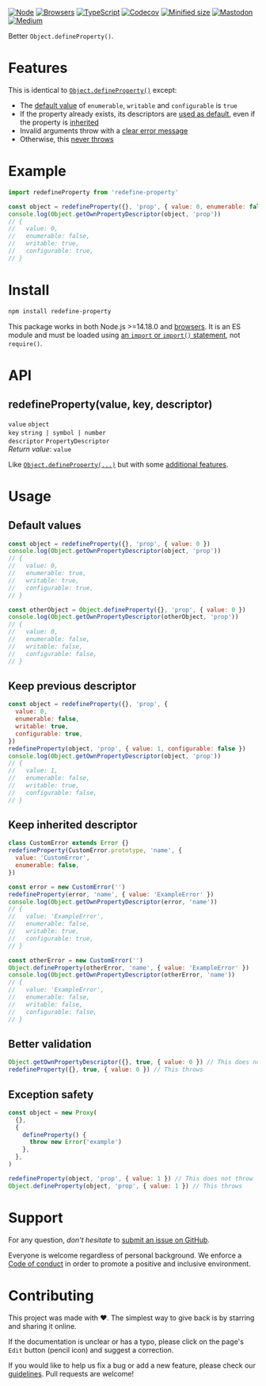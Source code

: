[![Node](https://img.shields.io/badge/-Node.js-808080?logo=node.js&colorA=404040&logoColor=66cc33)](https://www.npmjs.com/package/redefine-property)
[![Browsers](https://img.shields.io/badge/-Browsers-808080?logo=firefox&colorA=404040)](https://unpkg.com/redefine-property?module)
[![TypeScript](https://img.shields.io/badge/-Typed-808080?logo=typescript&colorA=404040&logoColor=0096ff)](/types/main.d.ts)
[![Codecov](https://img.shields.io/badge/-Tested%20100%25-808080?logo=codecov&colorA=404040)](https://codecov.io/gh/ehmicky/redefine-property)
[![Minified size](https://img.shields.io/bundlephobia/minzip/redefine-property?label&colorA=404040&colorB=808080&logo=webpack)](https://bundlephobia.com/package/redefine-property)
[![Mastodon](https://img.shields.io/badge/-Mastodon-808080.svg?logo=mastodon&colorA=404040&logoColor=9590F9)](https://fosstodon.org/@ehmicky)
[![Medium](https://img.shields.io/badge/-Medium-808080.svg?logo=medium&colorA=404040)](https://medium.com/@ehmicky)

Better `Object.defineProperty()`.

# Features

This is identical to
[`Object.defineProperty()`](https://developer.mozilla.org/en-US/docs/Web/JavaScript/Reference/Global_Objects/Object/defineProperty)
except:

- The [default value](#default-values) of `enumerable`, `writable` and
  `configurable` is `true`
- If the property already exists, its descriptors are
  [used as default](#keep-previous-descriptor), even if the property is
  [inherited](#keep-inherited-descriptor)
- Invalid arguments throw with a [clear error message](#better-validation)
- Otherwise, this [never throws](#exception-safety)

# Example

```js
import redefineProperty from 'redefine-property'

const object = redefineProperty({}, 'prop', { value: 0, enumerable: false })
console.log(Object.getOwnPropertyDescriptor(object, 'prop'))
// {
//   value: 0,
//   enumerable: false,
//   writable: true,
//   configurable: true,
// }
```

# Install

```bash
npm install redefine-property
```

This package works in both Node.js >=14.18.0 and
[browsers](https://raw.githubusercontent.com/ehmicky/dev-tasks/main/src/tasks/build/browserslist).
It is an ES module and must be loaded using
[an `import` or `import()` statement](https://gist.github.com/sindresorhus/a39789f98801d908bbc7ff3ecc99d99c),
not `require()`.

# API

## redefineProperty(value, key, descriptor)

`value` `object`\
`key` `string | symbol | number`\
`descriptor` `PropertyDescriptor`\
_Return value_: `value`

Like
[`Object.defineProperty(...)`](https://developer.mozilla.org/en-US/docs/Web/JavaScript/Reference/Global_Objects/Object/defineProperty)
but with some [additional features](#features).

# Usage

## Default values

<!-- eslint-disable fp/no-mutating-methods -->

```js
const object = redefineProperty({}, 'prop', { value: 0 })
console.log(Object.getOwnPropertyDescriptor(object, 'prop'))
// {
//   value: 0,
//   enumerable: true,
//   writable: true,
//   configurable: true,
// }

const otherObject = Object.defineProperty({}, 'prop', { value: 0 })
console.log(Object.getOwnPropertyDescriptor(otherObject, 'prop'))
// {
//   value: 0,
//   enumerable: false,
//   writable: false,
//   configurable: false,
// }
```

## Keep previous descriptor

```js
const object = redefineProperty({}, 'prop', {
  value: 0,
  enumerable: false,
  writable: true,
  configurable: true,
})
redefineProperty(object, 'prop', { value: 1, configurable: false })
console.log(Object.getOwnPropertyDescriptor(object, 'prop'))
// {
//   value: 1,
//   enumerable: false,
//   writable: true,
//   configurable: false,
// }
```

## Keep inherited descriptor

<!-- eslint-disable fp/no-class, fp/no-mutating-methods -->

```js
class CustomError extends Error {}
redefineProperty(CustomError.prototype, 'name', {
  value: 'CustomError',
  enumerable: false,
})

const error = new CustomError('')
redefineProperty(error, 'name', { value: 'ExampleError' })
console.log(Object.getOwnPropertyDescriptor(error, 'name'))
// {
//   value: 'ExampleError',
//   enumerable: false,
//   writable: true,
//   configurable: true,
// }

const otherError = new CustomError('')
Object.defineProperty(otherError, 'name', { value: 'ExampleError' })
console.log(Object.getOwnPropertyDescriptor(otherError, 'name'))
// {
//   value: 'ExampleError',
//   enumerable: false,
//   writable: false,
//   configurable: false,
// }
```

## Better validation

<!-- eslint-disable fp/no-mutating-methods -->

```js
Object.getOwnPropertyDescriptor({}, true, { value: 0 }) // This does not throw
redefineProperty({}, true, { value: 0 }) // This throws
```

## Exception safety

<!-- eslint-disable fp/no-proxy, fp/no-mutating-methods -->

```js
const object = new Proxy(
  {},
  {
    defineProperty() {
      throw new Error('example')
    },
  },
)

redefineProperty(object, 'prop', { value: 1 }) // This does not throw
Object.defineProperty(object, 'prop', { value: 1 }) // This throws
```

# Support

For any question, _don't hesitate_ to [submit an issue on GitHub](../../issues).

Everyone is welcome regardless of personal background. We enforce a
[Code of conduct](CODE_OF_CONDUCT.md) in order to promote a positive and
inclusive environment.

# Contributing

This project was made with ❤️. The simplest way to give back is by starring and
sharing it online.

If the documentation is unclear or has a typo, please click on the page's `Edit`
button (pencil icon) and suggest a correction.

If you would like to help us fix a bug or add a new feature, please check our
[guidelines](CONTRIBUTING.md). Pull requests are welcome!

<!-- Thanks go to our wonderful contributors: -->

<!-- ALL-CONTRIBUTORS-LIST:START -->
<!-- prettier-ignore -->
<!--
<table><tr><td align="center"><a href="https://fosstodon.org/@ehmicky"><img src="https://avatars2.githubusercontent.com/u/8136211?v=4" width="100px;" alt="ehmicky"/><br /><sub><b>ehmicky</b></sub></a><br /><a href="https://github.com/ehmicky/redefine-property/commits?author=ehmicky" title="Code">💻</a> <a href="#design-ehmicky" title="Design">🎨</a> <a href="#ideas-ehmicky" title="Ideas, Planning, & Feedback">🤔</a> <a href="https://github.com/ehmicky/redefine-property/commits?author=ehmicky" title="Documentation">📖</a></td></tr></table>
 -->
<!-- ALL-CONTRIBUTORS-LIST:END -->
